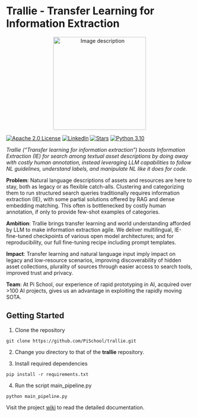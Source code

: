 # Trallie - Transfer Learning for Information Extraction

<p align="center">
  <img src="assets/trallie.png" alt="Image description" style="width:250px; height:auto;">
</p>

[![Apache 2.0 License](https://img.shields.io/badge/License-Apache_2.0-green.svg)](https://www.apache.org/licenses/LICENSE-2.0)
[![LinkedIn](https://img.shields.io/badge/LinkedIn-blue?style=flat&logo=linkedin)](https://www.linkedin.com/school/pischool/)
[![Stars](https://img.shields.io/github/stars/PiSchool/trallie?style=flat&logo=github&cacheSeconds=3600)](https://github.com/PiSchool/trallie/stargazers)
[![Python 3.10](https://img.shields.io/badge/Python-3.10-red?logo=python&logoColor=white)](https://www.python.org/downloads/release/python-3100/)


*Trallie (“Transfer learning for information extraction”) boosts Information Extraction (IE) for search among textual asset descriptions by doing away with costly human annotation, instead leveraging LLM capabilities to follow NL guidelines, understand labels, and manipulate NL like it does for code.*

**Problem**: Natural language descriptions of assets and resources are here to stay, both as legacy or as flexible catch-alls. Clustering and categorizing them to run structured search queries traditionally requires information extraction (IE), with some partial solutions offered by RAG and dense embedding matching. This often is bottlenecked by costly human annotation, if only to provide few-shot examples of categories. 

**Ambition**: Trallie brings transfer learning and world understanding afforded by LLM to make information extraction agile. We deliver multilingual, IE-fine-tuned checkpoints of various open model architectures; and for reproducibility, our full fine-tuning recipe including prompt templates.

**Impact**: Transfer learning and natural language input imply impact on legacy and low-resource scenarios, improving discoverability of hidden asset collections, plurality of sources through easier access to search tools, improved trust and privacy.

**Team**: At Pi School, our experience of rapid prototyping in AI, acquired over >100 AI projects, gives us an advantage in exploiting the rapidly moving SOTA.

## Getting Started
1. Clone the repository 
```
git clone https://github.com/PiSchool/trallie.git
```

2. Change you directory to that of the **trallie** repository. 

3. Install required dependencies 
```
pip install -r requirements.txt
```

4. Run the script main_pipeline.py
```
python main_pipeline.py
```

Visit the project [wiki](https://github.com/PiSchool/trallie/wiki/Trallie:-Home) to read the detailed documentation. 
